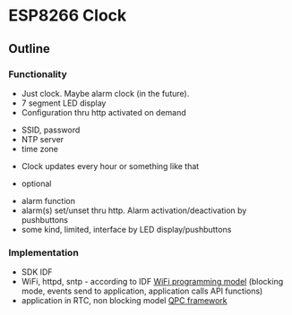 # ESP8266 Clock

## Outline

### Functionality

* Just clock. Maybe alarm clock (in the future).
* 7 segment LED display
* Configuration thru http activated on demand
 - SSID, password
 - NTP server
 - time zone
* Clock updates every hour or something like that

* optional 
 - alarm function
 - alarm(s) set/unset thru http. Alarm activation/deactivation by pushbuttons
 - some kind, limited, interface by LED display/pushbuttons

### Implementation

* SDK IDF 
* WiFi, httpd, sntp - according to IDF [WiFi programming model](https://docs.espressif.com/projects/esp-idf/en/latest/api-guides/wifi.html) (blocking mode, events send to application, application calls API functions) 
* application in RTC, non blocking model [QPC framework](https://www.state-machine.com/qpc/freertos.html)
